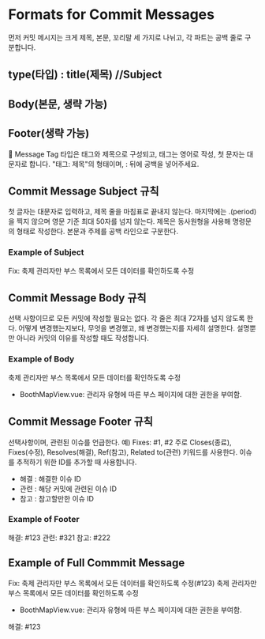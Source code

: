 # Formats for Commit Messages
먼저 커밋 메시지는 크게 제목, 본문, 꼬리말 세 가지로 나뉘고, 각 파트는 공백 줄로 구분합니다.

## type(타입) : title(제목) //Subject

## Body(본문, 생략 가능)

## Footer(생략 가능)
🔖 Message Tag
타입은 태그와 제목으로 구성되고, 태그는 영어로 작성, 첫 문자는 대문자로 합니다.
"태그: 제목"의 형태이며, : 뒤에 공백을 넣어주세요.

## Commit Message Subject 규칙
첫 글자는 대문자로 입력하고, 제목 줄을 마침표로 끝내지 않는다.
마지막에는 .(period)을 찍지 않으며 영문 기준 최대 50자를 넘지 않는다.
제목은 동사원형을 사용해 명령문의 형태로 작성한다.
본문과 주제를 공백 라인으로 구분한다.
### Example of Subject
Fix: 축제 관리자만 부스 목록에서 모든 데이터를 확인하도록 수정

## Commit Message Body 규칙
선택 사항이므로 모든 커밋에 작성할 필요는 없다.
각 줄은 최대 72자를 넘지 않도록 한다.
어떻게 변경했는지보다, 무엇을 변경했고, 왜 변경했는지를 자세히 설명한다.
설명뿐만 아니라 커밋의 이유를 작성할 때도 작성합니다.

### Example of Body
축제 관리자만 부스 목록에서 모든 데이터를 확인하도록 수정
  - BoothMapView.vue: 관리자 유형에 따른 부스 페이지에 대한 권한을 부여함.

## Commit Message Footer 규칙
선택사항이며, 관련된 이슈를 언급한다. 예) Fixes: #1, #2
주로 Closes(종료), Fixes(수정), Resolves(해결), Ref(참고), Related to(관련) 키워드를 사용한다.
이슈를 추적하기 위한 ID를 추가할 때 사용합니다.
- 해결 : 해결한 이슈 ID
- 관련 : 해당 커밋에 관련된 이슈 ID
- 참고 : 참고할만한 이슈 ID

### Example of Footer
해결: #123
관련: #321
참고: #222

## Example of Full Commmit Message
Fix: 축제 관리자만 부스 목록에서 모든 데이터를 확인하도록 수정(#123)
축제 관리자만 부스 목록에서 모든 데이터를 확인하도록 수정
  - BoothMapView.vue: 관리자 유형에 따른 부스 페이지에 대한 권한을 부여함. 

해결: #123

